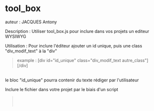 # tool_box

auteur : JACQUES Antony

Description : Utiliser tool_box.js pour inclure dans vos projets un editeur WYSIWYG

Utilisation : Pour inclure l'éditeur ajouter un id unique, puis une class "div_modif_text" à la "div"<br> 
<BLOCKQUOTE> example : [div id="id_unique" class="div_modif_text autre_class"][/div] </BLOCKQUOTE> <br>
le bloc "id_unique" pourra contenir du texte rédiger par l'utilisateur
  
  
Inclure le fichier dans votre projet par le biais d'un script<br> 
<BLOCKQUOTE> <script type="text/javascript" src="https://code.jquery.com/jquery-3.3.1.min.js "></script><br> 
 <script type="text/javascript"><br> 
$(document).ready(function()<br> 
{<br> 
$.get( "https://raw.githubusercontent.com/Shycin/tool_box/master/tool_box.js", function( data ) {<br> 
$("body").prepend("<script>"+data+"<\/script>");<br> 
});<br> 
});<br> 
</script><br> 
